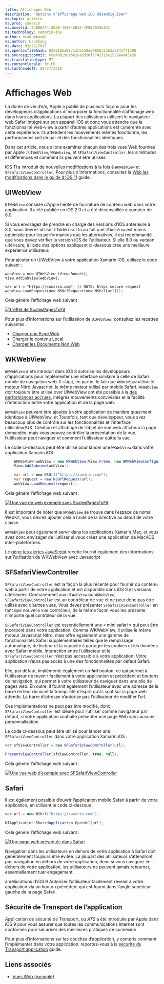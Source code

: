 ```yaml
---
title: Affichages Web
description: "Options d’affichage web iOS désambiguïser"
ms.topic: article
ms.prod: xamarin
ms.assetid: 84886CF4-2B2B-4540-AD92-7F0B791952D1
ms.technology: xamarin-ios
author: bradumbaugh
ms.author: brumbaug
ms.date: 03/22/2017
ms.openlocfilehash: 83e01bba82713b55a0a69858c2a83aa243f71588
ms.sourcegitcommit: 6cd40d190abe38edd50fc74331be15324a845a28
ms.translationtype: MT
ms.contentlocale: fr-FR
ms.lasthandoff: 02/27/2018
---
```

# <a name="web-views"></a>Affichages Web

La durée de vie d’e/s, Apple a publié de plusieurs façons pour les développeurs d’applications d’incorporer la fonctionnalité d’affichage web dans leurs applications. La plupart des utilisateurs utilisent le navigateur web Safari intégré sur son appareil iOS et donc vous attendre que la fonctionnalité web-view à partir d’autres applications est cohérente avec cette expérience. Ils attendent les mouvements mêmes fonctionne, les performances soit de par et des fonctionnalités identiques.

Dans cet article, nous allons examiner chacun des trois vues Web fournies par Apple : `UIWebView`, `WKWebview`, et `SFSafariViewController`, les similitudes et différences et comment ils peuvent être utilisés. 

iOS 11 a introduit de nouvelles modifications à la fois à `WKWebView` et `SFSafariViewController`. Pour plus d’informations, consultez la [Web les modifications dans le guide d’iOS 11](~/ios/platform/introduction-to-ios11/web.md) guide.

## <a name="uiwebview"></a>UIWebView

`UIWebView` consiste d’Apple hérité de fourniture de contenu web dans votre application. Il a été publiée en iOS 2.0 et a été déconseillée à compter de 8.0.

Si vous envisagez de prendre en charge des versions d’iOS antérieure à 8.0, vous devrez utiliser `UIWebView`. Dû au fait que `UIWebView` est moins optimisée pour les performances que les alternatives, il est recommandé que vous devez vérifier la version iOS de l’utilisateur. Si elle 8.0 ou version ultérieure, à l’aide des options expliquent ci-dessous crée une meilleure expérience utilisateur.
 
Pour ajouter un UIWebView à votre application Xamarin.iOS, utilisez le code suivant :
 
```
webView = new UIWebView (View.Bounds);
View.AddSubview(webView);

var url = "https://xamarin.com"; // NOTE: https secure request
webView.LoadRequest(new NSUrlRequest(new NSUrl(url)));
```

Cela génère l’affichage web suivant :

[ ![](uiwebview-images/webview.png "L’effet de ScalesPagesToFit")](uiwebview-images/webview.png)

Pour plus d’informations sur l’utilisation de `UIWebView`, consultez les recettes suivantes :


- [Charger une Page Web](https://developer.xamarin.com/recipes/ios/content_controls/web_view/load_a_web_page/)
- [Charger le contenu Local](https://developer.xamarin.com/recipes/ios/content_controls/web_view/load_local_content/)
- [Charger les Documents Non Web](https://developer.xamarin.com/recipes/ios/content_controls/web_view/load_non-web_documents/)

## <a name="wkwebview"></a>WKWebView

`WKWebView` a été introduit dans iOS 8 autorise les développeurs d’applications pour implémenter une interface similaire à celle de Safari mobile de navigation web. Il s’agit, en partie, le fait que `WKWebView` utilise le moteur Nitro Javascript, le même moteur utilisé par mobile Safari. `WKWebView` doit toujours être utilisé over UIWebView ont été possible à la [des performances accrues](http://blog.initlabs.com/post/100113463211/wkwebview-vs-uiwebview), intégrés mouvements conviviales et la facilité d’interaction entre votre application et de la page web.
  
`WKWebView` peuvent être ajoutés à votre application de manière quasiment identique à UIWebView, et Toutefois, tant que développeur, vous avez beaucoup plus de contrôle sur les fonctionnalités et l’interface utilisateur/UX. Création et affichage de l’objet de vue web affichera la page demandée, mais vous pouvez contrôler la présentation de la vue, l’utilisateur peut naviguer et comment l’utilisateur quitte la vue.  

Le code ci-dessous peut être utilisé pour lancer une `WKWebView` dans votre application Xamarin.iOS :

```csharp
    WKWebView webView = new WKWebView(View.Frame, new WKWebViewConfiguration());
    View.AddSubview(webView);

    var url = new NSUrl("https://xamarin.com");
    var request = new NSUrlRequest(url);
    webView.LoadRequest(request);
```

Cela génère l’affichage web suivant :

[ ![](uiwebview-images/wkwebview.png "Une vue de web exemple sans ScalesPagesToFit")](uiwebview-images/wkwebview.png)

Il est important de noter que `WKWebView` se trouve dans l’espace de noms WebKit, vous devrez ajouter cela à l’aide de la directive au début de votre classe.

`WKWebView` peut également servir dans les applications Xamarin.Mac, et vous avez donc envisager de l’utiliser si vous créez une application de Mac/iOS inter-plateformes.

Le [gérer les alertes JavaScript](https://developer.xamarin.com/recipes/ios/content_controls/web_view/handle_javascript_alerts/) recette fournit également des informations sur l’utilisation de WKWebView avec Javascript

<a name="safariviewcontroller" />

## <a name="sfsafariviewcontroller"></a>SFSafariViewController
 
 `SFSafariViewController` est la façon la plus récente pour fournir du contenu web à partir de votre application et est disponible dans iOS 9 et versions ultérieures. Contrairement aux `UIWebView` ou `WKWebView`, `SFSafariViewController` est un contrôleur de vue et ne peut donc pas être utilisé avec d’autres vues. Vous devez présenter `SFSafariViewController` en tant que nouvelle vue contrôleur, de la même façon vous les présente n’importe quel contrôleur de la vue.
 
 `SFSafariViewController` est essentiellement une « mini safari » qui peut être incorporé dans votre application. Comme WKWebView, il utilise le même moteur Javascript Nitro, mais offre également une gamme de fonctionnalités Safari supplémentaires telles que le remplissage automatique, de lecteur et la capacité à partager les cookies et les données avec Safari mobile. Interaction entre l’utilisateur et le `SFSafariViewController` n’est pas accessible à votre application. Votre application n’aura pas accès à une des fonctionnalités par défaut Safari.
 
Elle, par défaut, implémente également un **fait** bouton, ce qui permet à l’utilisateur de revenir facilement à votre application et précédent et boutons de navigation, qui permet à votre utilisateur de naviguer dans une pile de pages web. En outre, il fournit également l’utilisateur avec une adresse de la barre en leur donnant la tranquillité d’esprit qu’ils sont sur la page web attendu. La barre d’adresse n’autorise pas l’utilisateur de modifier l’url. 

Ces implémentations ne peut pas être modifié, donc `SFSafariViewController` est idéale pour l’utiliser comme navigateur par défaut, si votre application souhaite présenter une page Web sans aucune personnalisation.

Le code ci-dessous peut être utilisé pour lancer une `SFSafariViewController` dans votre application Xamarin.iOS :

```csharp
var sfViewController = new SFSafariViewController(url);

PresentViewController(sfViewController, true, null);
```

Cela génère l’affichage web suivant :

[ ![](uiwebview-images/sfsafariviewcontroller.png "Une vue web d’exemple avec SFSafariViewController")](uiwebview-images/sfsafariviewcontroller.png)

## <a name="safari"></a>Safari

Il est également possible d’ouvrir l’application mobile Safari à partir de votre application, en utilisant le code ci-dessous :

```csharp
var url = new NSUrl("https://xamarin.com");

UIApplication.SharedApplication.OpenUrl(url);

```

Cela génère l’affichage web suivant :

[ ![](uiwebview-images/safari.png "Une page web présentée dans Safari")](uiwebview-images/safari.png)

Navigation dans les utilisateurs en dehors de votre application à Safari doit généralement toujours être évitée. La plupart des utilisateurs s’attendront pas navigation en dehors de votre application, donc si vous naviguez en dehors de votre application, les utilisateurs ne peuvent jamais retourner, essentiellement tuer engagement.

améliorations d’iOS 9 Autoriser l’utilisateur facilement revenir à votre application via un bouton précédent qui est fourni dans l’angle supérieur gauche de la page Safari.

## <a name="app-transport-security"></a>Sécurité de Transport de l’application

Application de sécurité de Transport, ou *ATS* a été introduite par Apple dans iOS 9 pour vous assurer que toutes les communications internet sont conformes pour sécuriser des meilleures pratiques de connexion.

Pour plus d’informations sur les couches d’application, y compris comment l’implémenter dans votre application, reportez-vous à la [sécurité du Transport application](~/ios/app-fundamentals/ats.md) guide.

## <a name="related-links"></a>Liens associés

- [Vues Web (exemple)](https://developer.xamarin.com/samples/monotouch/WebView/)
